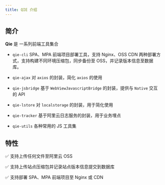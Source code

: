 ```yaml
---
title: QIE 介绍
---
```


## 简介

**Qie** 是 一系列前端工具集合

- `qie-cli` SPA、MPA 前端项目部署工具，支持 Nginx、OSS CDN 两种部署方式，支持构建不同环境压缩包，同步备份至 OSS，并记录版本信息至数据库。

- `qie-ajax` 对 `axios` 的封装，简化 `axios` 的使用
- `qie-jsbridge` 基于 `WebViewJavascriptBridge` 的封装，提供与 `Native` 交互的 API
- `qie-lstore` 对 `localstorage` 的封装，用于简化使用
- `qie-tracker` 基于阿里云日志服务的封装，用于业务埋点
- `qie-utils` 各种常用的 JS 工具集

## 特性

✅ 支持上传任何文件至阿里云 OSS

✅ 支持上传站点压缩包并记录站点版本信息提交到数据库

✅ 支持部署 SPA、MPA 前端项目至 Nginx 或 CDN
